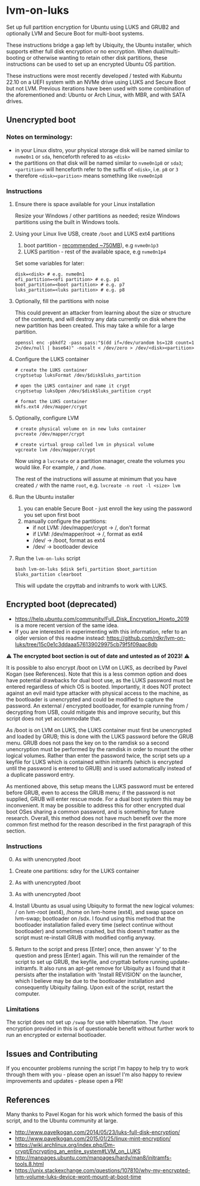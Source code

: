 # lvm-on-luks

Set up full partition encryption for Ubuntu using LUKS and GRUB2 and optionally LVM and Secure Boot for multi-boot systems.

These instructions bridge a gap left by Ubiquity, the Ubuntu installer, which supports either full disk encryption or no encryption. When dual/multi-booting or otherwise wanting to retain other disk partitions, these instructions can be used to set up an encrypted Ubuntu OS partition.

These instructions were most recently developed / tested with Kubuntu 22.10 on a UEFI system with an NVMe drive using LUKS and Secure Boot but not LVM. Previous iterations have been used with some combination of the aforementioned and: Ubuntu or Arch Linux, with MBR, and with SATA drives.

## Unencrypted boot

### Notes on terminology:

* in your Linux distro, your physical storage disk will be named similar to `nvme0n1` or `sda`, henceforth refered to as `<disk>`
* the partitions on that disk will be named similar to `nvme0n1p8` or `sda3`; `<partition>` will henceforth refer to the suffix of `<disk>`, i.e. `p8` or `3`
* therefore `<disk><parition>` means something like `nvme0n1p8`

### Instructions

1. Ensure there is space available for your Linux installation

    Resize your Windows / other partitions as needed; resize Windows partitions using the built in Windows tools.

1. Using your Linux live USB, create `/boot` and LUKS ext4 partitions

    1. boot partition - [recommended ~750MB](https://github.com/rdkr/lvm-on-luks/issues/4)), e.g `nvme0n1p3` 
    1. LUKS partition  - rest of the available space, e.g `nvme0n1p4`
    
    Set some variables for later:
    
    ```
    disk=<disk> # e.g. nvme0n1
    efi_partition=<efi partition> # e.g. p1
    boot_partition=<boot partition> # e.g. p7
    luks_partition=<luks partition> # e.g. p8
    ```

1. Optionally, fill the partitions with noise

    This could prevent an attacker from learning about the size or structure of the contents, and will destroy any data currently on disk where the new partition has been created. This may take a while for a large partition.
    
    ```
    openssl enc -pbkdf2 -pass pass:"$(dd if=/dev/urandom bs=128 count=1 2>/dev/null | base64)" -nosalt < /dev/zero > /dev/<disk><partition>
    ```

1. Configure the LUKS container

    ```
    # create the LUKS container
    cryptsetup luksFormat /dev/$disk$luks_partition

    # open the LUKS container and name it crypt
    cryptsetup luksOpen /dev/$disk$luks_partition crypt
    
    # format the LUKS container
    mkfs.ext4 /dev/mapper/crypt
    ```

1. Optionally, configure LVM

    ```
    # create physical volume on in new luks container
    pvcreate /dev/mapper/crypt

    # create virtual group called lvm in physical volume
    vgcreate lvm /dev/mapper/crypt
    ```

    Now using a `lvcreate` or a partition manager, create the volumes you would like. For example, `/` and `/home`.
    
    The rest of the instructions will assume at minimum that you have created `/` with the name `root`, e.g. `lvcreate -n root -l <size> lvm` 

1. Run the Ubuntu installer
    
    1. you can enable Secure Boot - just enroll the key using the password you set upon first boot
    1. manually configure the partitions:
        - if not LVM: /dev/mapper/crypt -> /, don't format
        - if LVM: /dev/mapper/root -> /, format as ext4
        - /dev/<disk><boot paritition> -> /boot, format as ext4
        - /dev/<disk><efi partition> -> bootloader device

1. Run the `lvm-on-luks` script
    
    ```
    bash lvm-on-luks $disk $efi_partition $boot_partition $luks_partition clearboot
    ```

    This will update the crpyttab and initramfs to work with LUKS.
    
## Encrypted boot (deprecated)

 - https://help.ubuntu.com/community/Full_Disk_Encryption_Howto_2019 is a more recent version of the same idea.
 - If you are interested in experimenting with this information, refer to an older version of this readme instead: https://github.com/rdkr/lvm-on-luks/tree/15c0e1c3ddaaa576139029975cb79f5f09aac8db

⚠️ **The encrypted boot section is out of date and untested as of 2023!** ⚠️
 
It is possible to also encrypt /boot on LVM on LUKS, as decribed by Pavel Kogan (see References). Note that this is a less common option and does have potential drawbacks for dual boot use, as the LUKS password must be entered regardless of which OS is booted. Importantly, it does NOT protect against an evil maid type attacker with physical access to the machine, as the bootloader is unencrypted and could be modified to capture the password. An external / encrypted bootloader, for example running from / decrypting from USB, could mitigate this and improve security, but this script does not yet accommodate that.

As /boot is on LVM on LUKS, the LUKS container must first be unencrypted and loaded by GRUB; this is done with the LUKS password before the GRUB menu. GRUB does not pass the key on to the ramdisk so a second unencryption must be performed by the ramdisk in order to mount the other logical volumes. Rather than enter the password twice, the script sets up a keyfile for LUKS which is contained within initramfs (which is encrypted until the password is entered to GRUB) and is used automatically instead of a duplicate password entry.

As mentioned above, this setup means the LUKS password must be entered before GRUB, even to access the GRUB menu; if the password is not supplied, GRUB will enter rescue mode. For a dual boot system this may be inconvenient. It may be possible to address this for other encrypted dual boot OSes sharing a common password, and is something for future research. Overall, this method does not have much benefit over the more common first method for the reason described in the first paragraph of this section.

### Instructions

0. As with unencrypted /boot

1. Create one partitions: sdxy for the LUKS container

2. As with unencrypted /boot

3. As with unencrypted /boot
    
4. Install Ubuntu as usual using Ubiquity to format the new logical volumes: / on lvm-root (ext4), /home on lvm-home (ext4), and swap space on lvm-swap; bootloader on /sdx.  I found using this method that the bootloader installation failed every time (select continue without bootloader) and sometimes crashed, but this doesn't matter as the script must re-install GRUB with modified config anyway. 

5. Return to the script and press [Enter] once, then answer 'y' to the question and press [Enter] again. This will run the remainder of the script to set up GRUB, the keyfile, and crypttab before running update-initramfs. It also runs an apt-get remove for Ubiquity as I found that it persists after the installation with 'Install REVISION' on the launcher, which I believe may be due to the bootloader installation and consequently Ubiquity failing. Upon exit of the script, restart the computer.

### Limitations

The script does not set up `/swap` for use with hibernation. The `/boot` encryption provided in this is of questionable benefit without further work to run an encrypted or external bootloader.

## Issues and Contributing

If you encounter problems running the script I'm happy to help try to work through them with you - please open an issue! I'm also happy to review improvements and updates - please open a PR!

## References

Many thanks to Pavel Kogan for his work which formed the basis of this script, and to the Ubuntu community at large.

* http://www.pavelkogan.com/2014/05/23/luks-full-disk-encryption/
* http://www.pavelkogan.com/2015/01/25/linux-mint-encryption/
* https://wiki.archlinux.org/index.php/Dm-crypt/Encrypting_an_entire_system#LVM_on_LUKS
* http://manpages.ubuntu.com/manpages/hardy/man8/initramfs-tools.8.html
* https://unix.stackexchange.com/questions/107810/why-my-encrypted-lvm-volume-luks-device-wont-mount-at-boot-time
